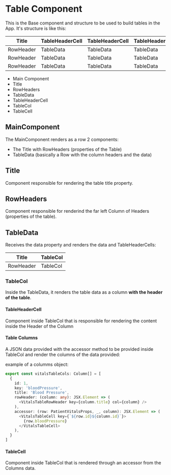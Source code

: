 # Table Component
This is the Base component and structure to be used to build tables in the App.
It's structure is like this:

|Title|TableHeaderCell|TableHeaderCell|TableHeaderCell|TableHeaderCell|
|---|---|---|---|---|
|RowHeader|TableData|TableData|TableData|TableData|
|RowHeader|TableData|TableData|TableData|TableData|
|RowHeader|TableData|TableData|TableData|TableData|

- Main Component
- Title
- RowHeaders
- TableData
- TableHeaderCell
- TableCol
- TableCell

##  MainComponent
The MainComponent renders as a row 2 components:

- The Title with RowHeaders (properties of the Table)
- TableData (basically a Row with the column headers and the data)

## Title
Component responsible for rendering the table title property.

## RowHeaders
Component responsible for renderind the far left Column of Headers (properties of the table).

## TableData
Receives the data property and renders the data and TableHeaderCells:

|Title|TableCol|
|---|---|
|RowHeader|TableCol|

### TableCol
Inside the TableData, it renders the table data as a column <strong> with the header of the table</strong>.

 #### TableHeaderCell
 Component inside TableCol that is responsible for rendering the content inside the Header of the Column


#### Table Columns
A JSON data provided with the accessor method to be provided inside TableCol and render the columns of the data provided:

example of a columms object:
```ts
export const vitalsTableCols: Column[] = [
  {
    id: 1,
    key: 'bloodPressure',
    title: 'Blood Pressure',
    rowHeader: (column: any): JSX.Element => (
      <VitalsTableRowHeader key={column.title} col={column} />
    ),
    accessor: (row: PatientVitalsProps, _, column): JSX.Element => (
      <VitalsTableCell key={`${row.id}${column.id}`}>
        {row.bloodPressure}
      </VitalsTableCell>
    ),
  }
]
```

 #### TableCell 
Component inside TableCol that is rendered through an accessor from the Columns data.